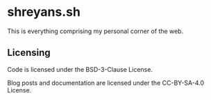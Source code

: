 # shreyans.sh

This is everything comprising my personal corner of the web.

## Licensing

Code is licensed under the BSD-3-Clause License.

Blog posts and documentation are licensed under the CC-BY-SA-4.0 License.
